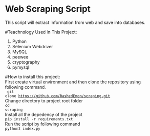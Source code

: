# Web Scraping Script

This script will extract information from web and save into databases.<br>

#Teachnology Used in This Project:
1. Python <br>
2. Selenium Webdriver <br>
3. MySQL <br>
4. peewee <br>
5. cryptography <br>
6. pymysql <br>

#How to install this project:<br>
First create virtual environment and then clone the repository using following command. <br>
<code> git clone https://github.com/RashedEmon/scraping.git</code>  <br>
Change directory to project root folder <br>
<code>cd scraping</code><br>
Install all the depedency of the project<br>
<code>pip install -r requirements.txt</code><br>
Run the script by following command<br>
<code>python3 index.py</code>

